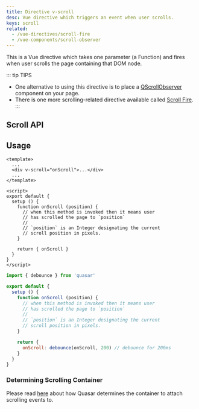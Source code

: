 ```yaml
---
title: Directive v-scroll
desc: Vue directive which triggers an event when user scrolls.
keys: scroll
related:
  - /vue-directives/scroll-fire
  - /vue-components/scroll-observer
---
```


This is a Vue directive which takes one parameter (a Function) and fires when user scrolls the page containing that DOM node.

::: tip TIPS
* One alternative to using this directive is to place a [QScrollObserver](/vue-components/scroll-observer) component on your page.
* There is one more scrolling-related directive available called [Scroll Fire](/vue-directives/scroll-fire).
:::

## Scroll API

<doc-api file="Scroll" />

## Usage

```vue
<template>
  ...
  <div v-scroll="onScroll">...</div>
  ...
</template>

<script>
export default {
  setup () {
    function onScroll (position) {
      // when this method is invoked then it means user
      // has scrolled the page to `position`
      //
      // `position` is an Integer designating the current
      // scroll position in pixels.
    }

    return { onScroll }
  }
}
</script>
```

```js
import { debounce } from 'quasar'

export default {
  setup () {
    function onScroll (position) {
      // when this method is invoked then it means user
      // has scrolled the page to `position`
      //
      // `position` is an Integer designating the current
      // scroll position in pixels.
    }

    return {
      onScroll: debounce(onScroll, 200) // debounce for 200ms
    }
  }
}
```

### Determining Scrolling Container
Please read [here](/vue-components/scroll-observer#determining-scrolling-container) about how Quasar determines the container to attach scrolling events to.
